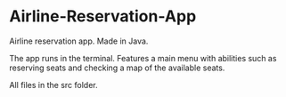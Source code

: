 # Airline-Reservation-App
Airline reservation app. Made in Java.

The app runs in the terminal. Features a main menu with abilities such as reserving seats and checking a map of the available seats.

All files in the src folder.
